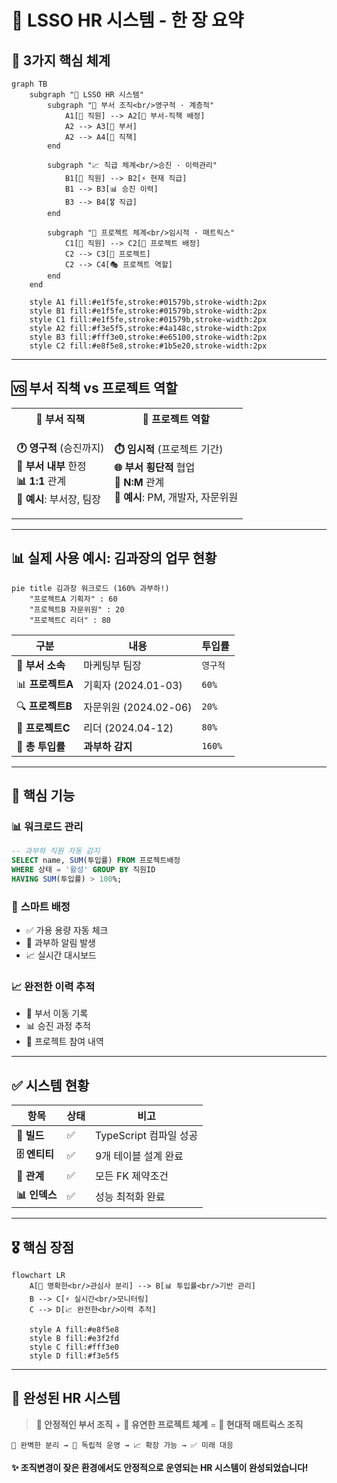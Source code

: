 # 🏢 LSSO HR 시스템 - 한 장 요약

## 🎯 **3가지 핵심 체계**

```mermaid
graph TB
    subgraph "🎯 LSSO HR 시스템"
        subgraph "🏢 부서 조직<br/>영구적 · 계층적"
            A1[👤 직원] --> A2[🔗 부서-직책 배정]
            A2 --> A3[🏢 부서]
            A2 --> A4[👔 직책]
        end

        subgraph "📈 직급 체계<br/>승진 · 이력관리"
            B1[👤 직원] --> B2[⚡ 현재 직급]
            B1 --> B3[📊 승진 이력]
            B3 --> B4[🎖️ 직급]
        end

        subgraph "🚀 프로젝트 체계<br/>임시적 · 매트릭스"
            C1[👤 직원] --> C2[🎯 프로젝트 배정]
            C2 --> C3[🚀 프로젝트]
            C2 --> C4[🎭 프로젝트 역할]
        end
    end

    style A1 fill:#e1f5fe,stroke:#01579b,stroke-width:2px
    style B1 fill:#e1f5fe,stroke:#01579b,stroke-width:2px
    style C1 fill:#e1f5fe,stroke:#01579b,stroke-width:2px
    style A2 fill:#f3e5f5,stroke:#4a148c,stroke-width:2px
    style B3 fill:#fff3e0,stroke:#e65100,stroke-width:2px
    style C2 fill:#e8f5e8,stroke:#1b5e20,stroke-width:2px
```

---

## 🆚 **부서 직책 vs 프로젝트 역할**

<table>
<tr>
<th>🏢 부서 직책</th>
<th>🚀 프로젝트 역할</th>
</tr>
<tr>
<td>

**🕐 영구적** (승진까지)<br/>
**🏢 부서 내부** 한정<br/>
**📊 1:1** 관계<br/>
**💼 예시**: 부서장, 팀장

</td>
<td>

**⏱️ 임시적** (프로젝트 기간)<br/>
**🌐 부서 횡단적** 협업<br/>
**🔗 N:M** 관계<br/>
**🎯 예시**: PM, 개발자, 자문위원

</td>
</tr>
</table>

---

## 📊 **실제 사용 예시: 김과장의 업무 현황**

```mermaid
pie title 김과장 워크로드 (160% 과부하!)
    "프로젝트A 기획자" : 60
    "프로젝트B 자문위원" : 20
    "프로젝트C 리더" : 80
```

| 구분             | 내용                  | 투입률   |
| ---------------- | --------------------- | -------- |
| 🏢 **부서 소속** | 마케팅부 팀장         | `영구적` |
| 📊 **프로젝트A** | 기획자 (2024.01-03)   | `60%`    |
| 🔍 **프로젝트B** | 자문위원 (2024.02-06) | `20%`    |
| 🚀 **프로젝트C** | 리더 (2024.04-12)     | `80%`    |
| 🚨 **총 투입률** | **과부하 감지**       | `160%`   |

---

## 🔧 **핵심 기능**

### 📊 **워크로드 관리**

```sql
-- 과부하 직원 자동 감지
SELECT name, SUM(투입률) FROM 프로젝트배정
WHERE 상태 = '활성' GROUP BY 직원ID
HAVING SUM(투입률) > 100%;
```

### 🎯 **스마트 배정**

-   ✅ 가용 용량 자동 체크
-   🚨 과부하 알림 발생
-   📈 실시간 대시보드

### 📈 **완전한 이력 추적**

-   🏢 부서 이동 기록
-   📊 승진 과정 추적
-   🚀 프로젝트 참여 내역

---

## ✅ **시스템 현황**

| 항목          | 상태 | 비고                   |
| ------------- | ---- | ---------------------- |
| **🔧 빌드**   | ✅   | TypeScript 컴파일 성공 |
| **🗄️ 엔티티** | ✅   | 9개 테이블 설계 완료   |
| **🔗 관계**   | ✅   | 모든 FK 제약조건       |
| **📊 인덱스** | ✅   | 성능 최적화 완료       |

---

## 🎖️ **핵심 장점**

```mermaid
flowchart LR
    A[🎯 명확한<br/>관심사 분리] --> B[📊 투입률<br/>기반 관리]
    B --> C[⚡ 실시간<br/>모니터링]
    C --> D[📈 완전한<br/>이력 추적]

    style A fill:#e8f5e8
    style B fill:#e3f2fd
    style C fill:#fff3e0
    style D fill:#f3e5f5
```

---

## 🚀 **완성된 HR 시스템**

> **🏢 안정적인 부서 조직** + **🚀 유연한 프로젝트 체계** = **💯 현대적 매트릭스 조직**

```
🎯 완벽한 분리 → 🔄 독립적 운영 → 📈 확장 가능 → ✅ 미래 대응
```

**✨ 조직변경이 잦은 환경에서도 안정적으로 운영되는 HR 시스템이 완성되었습니다!**
